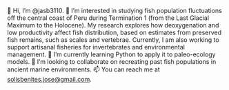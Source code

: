 👋 Hi, I’m @jasb3110.
👀 I’m interested in studying fish population fluctuations off the central coast of Peru during Termination 1 (from the Last Glacial Maximum to the Holocene). My research explores how deoxygenation and low productivity affect fish distribution, based on estimates from preserved fish remains, such as scales and vertebrae. Currently, I am also working to support artisanal fisheries for invertebrates and environmental management.
🌱 I’m currently learning Python to apply it to paleo-ecology models.
💞️ I’m looking to collaborate on recreating past fish populations in ancient marine environments.
📫 You can reach me at solisbenites.jose@gmail.com.
